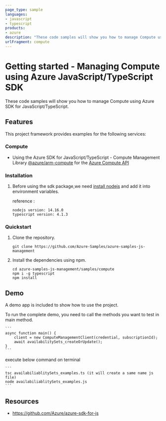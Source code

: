 ```yaml
---
page_type: sample
languages:
- javascript
- typescript
products:
- azure
description: "These code samples will show you how to manage Compute using Azure SDK for JavaScript/TypeScript."
urlFragment: compute
---
```


# Getting started - Managing Compute using Azure JavaScript/TypeScript SDK

These code samples will show you how to manage Compute using Azure SDK for JavaScript/TypeScript.

## Features

This project framework provides examples for the following services:

### Compute
* Using the Azure SDK for JavaScript/TypeScript - Compute Management Library [@azure/arm-compute](https://www.npmjs.com/package/@azure/arm-compute) for the [Azure Compute API](https://docs.microsoft.com/en-us/rest/api/compute/)


### Installation

1.  Before using the sdk package,we need [install nodejs](https://nodejs.org/en/download/) and add it into environment variables.

    reference :
    
    ```
    nodejs version: 14.16.0
    typescript version: 4.1.3
    ```

### Quickstart

1.  Clone the repository.

    ```
    git clone https://github.com/Azure-Samples/azure-samples-js-management
    ```

2.  Install the dependencies using npm.

    ```
    cd azure-samples-js-management/samples/compute
    npm i -g typescript
    npm install
    ```

## Demo

A demo app is included to show how to use the project.

To run the complete demo, you need to call the methods you want to test in main method. 

    ```
    async function main() {
        client = new ComputeManagementClient(credential, subscriptionId);
        await availabilitySets_createOrUpdate();
    }
    ```

execute below command on terminal

    ```
    tsc availabiliablitySets_examples.ts (it will create a same name js file)
    node availabiliablitySets_examples.js
    ```

## Resources

- https://github.com/Azure/azure-sdk-for-js
